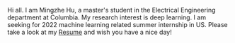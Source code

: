 Hi all. I am Mingzhe Hu, a master's student in the Electrical Engineering department at Columbia. My research interest is deep learning. I am seeking for 2022 machine learning related summer internship in US. Please take a look at my [Resume](resume/Resume-MingzheHu.pdf) and wish you have a nice day!
